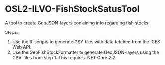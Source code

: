 # OSL2-ILVO-FishStockSatusTool
A tool to create GeoJSON-layers containing info regarding fish stocks.

Steps:
1) Use the R-scripts to generate CSV-files with data fetched from the ICES Web API.
2) Use the GeoFishStockFormatter to generate GeoJSON-layers using the CSV-files from step 1. This requires .NET Core 2.2.
